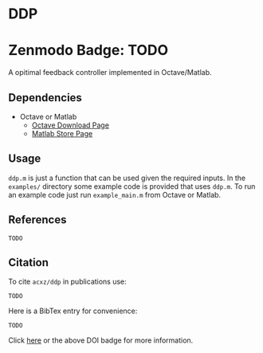 # DDP

# Zenmodo Badge: TODO

A opitimal feedback controller implemented in Octave/Matlab.

## Dependencies
- Octave or Matlab
  - [Octave Download Page](https://www.gnu.org/software/octave/download.html)
  - [Matlab Store Page](https://www.mathworks.com/store?s_tid=gn_store)

## Usage
`ddp.m` is just a function that can be used given the required inputs. In the
`examples/` directory some example code is provided that uses `ddp.m`. To run
an example code just run `example_main.m` from Octave or Matlab.

## References

```
TODO
```

## Citation
To cite `acxz/ddp` in publications use:

```
TODO
```

Here is a BibTex entry for convenience:

```
TODO
```

Click [here](https://zenodo.org/record/TODO) or the above DOI badge for more information.
